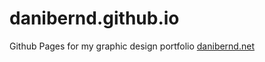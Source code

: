 # danibernd.github.io

Github Pages for my graphic design portfolio
[danibernd.net](https://danibernd.net/)
